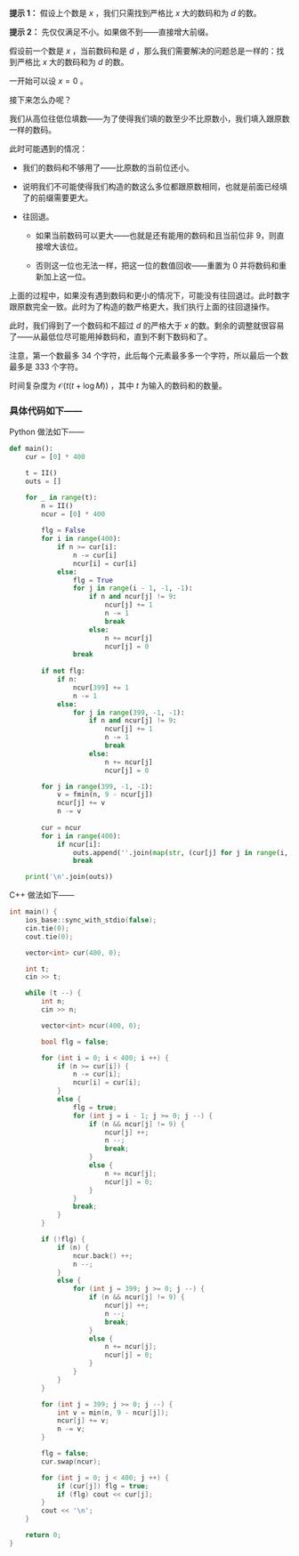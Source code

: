 **提示 1：** 假设上个数是 $x$ ，我们只需找到严格比 $x$ 大的数码和为 $d$ 的数。

**提示 2：** 先仅仅满足不小。如果做不到——直接增大前缀。

假设前一个数是 $x$ ，当前数码和是 $d$ ，那么我们需要解决的问题总是一样的：找到严格比 $x$ 大的数码和为 $d$ 的数。

一开始可以设 $x=0$ 。

接下来怎么办呢？

我们从高位往低位填数——为了使得我们填的数至少不比原数小，我们填入跟原数一样的数码。

此时可能遇到的情况：

- 我们的数码和不够用了——比原数的当前位还小。

- 说明我们不可能使得我们构造的数这么多位都跟原数相同，也就是前面已经填了的前缀需要更大。

- 往回退。

    - 如果当前数码可以更大——也就是还有能用的数码和且当前位非 9，则直接增大该位。

    - 否则这一位也无法一样，把这一位的数值回收——重置为 $0$ 并将数码和重新加上这一位。

上面的过程中，如果没有遇到数码和更小的情况下，可能没有往回退过。此时数字跟原数完全一致。此时为了构造的数严格更大，我们执行上面的往回退操作。

此时，我们得到了一个数码和不超过 $d$ 的严格大于 $x$ 的数。剩余的调整就很容易了——从最低位尽可能用掉数码和，直到不剩下数码和了。

注意，第一个数最多 $34$ 个字符，此后每个元素最多多一个字符，所以最后一个数最多是 $333$ 个字符。

时间复杂度为 $\mathcal{O}(t(t+\log M))$ ，其中 $t$ 为输入的数码和的数量。

### 具体代码如下——

Python 做法如下——

```Python []
def main():
    cur = [0] * 400

    t = II()
    outs = []

    for _ in range(t):
        n = II()
        ncur = [0] * 400
        
        flg = False
        for i in range(400):
            if n >= cur[i]:
                n -= cur[i]
                ncur[i] = cur[i]
            else:
                flg = True
                for j in range(i - 1, -1, -1):
                    if n and ncur[j] != 9:
                        ncur[j] += 1
                        n -= 1
                        break
                    else:
                        n += ncur[j]
                        ncur[j] = 0
                break
        
        if not flg:
            if n:
                ncur[399] += 1
                n -= 1
            else:
                for j in range(399, -1, -1):
                    if n and ncur[j] != 9:
                        ncur[j] += 1
                        n -= 1
                        break
                    else:
                        n += ncur[j]
                        ncur[j] = 0

        for j in range(399, -1, -1):
            v = fmin(n, 9 - ncur[j])
            ncur[j] += v
            n -= v
        
        cur = ncur
        for i in range(400):
            if ncur[i]:
                outs.append(''.join(map(str, (cur[j] for j in range(i, 400)))))
                break

    print('\n'.join(outs))
```

C++ 做法如下——

```cpp []
int main() {
    ios_base::sync_with_stdio(false);
    cin.tie(0);
    cout.tie(0);

    vector<int> cur(400, 0);

    int t;
    cin >> t;

    while (t --) {
        int n;
        cin >> n;

        vector<int> ncur(400, 0);

        bool flg = false;

        for (int i = 0; i < 400; i ++) {
            if (n >= cur[i]) {
                n -= cur[i];
                ncur[i] = cur[i];
            }
            else {
                flg = true;
                for (int j = i - 1; j >= 0; j --) {
                    if (n && ncur[j] != 9) {
                        ncur[j] ++;
                        n --;
                        break;
                    }
                    else {
                        n += ncur[j];
                        ncur[j] = 0;
                    }
                }
                break;
            }
        }

        if (!flg) {
            if (n) {
                ncur.back() ++;
                n --;
            }
            else {
                for (int j = 399; j >= 0; j --) {
                    if (n && ncur[j] != 9) {
                        ncur[j] ++;
                        n --;
                        break;
                    }
                    else {
                        n += ncur[j];
                        ncur[j] = 0;
                    }
                }
            }
        }

        for (int j = 399; j >= 0; j --) {
            int v = min(n, 9 - ncur[j]);
            ncur[j] += v;
            n -= v;
        }

        flg = false;
        cur.swap(ncur);

        for (int j = 0; j < 400; j ++) {
            if (cur[j]) flg = true;
            if (flg) cout << cur[j];
        }
        cout << '\n';
    }

    return 0;
}
```
